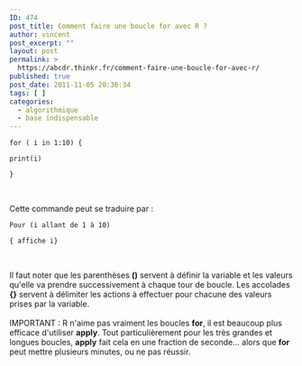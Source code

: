 ```yaml
---
ID: 474
post_title: Comment faire une boucle for avec R ?
author: vincent
post_excerpt: ""
layout: post
permalink: >
  https://abcdr.thinkr.fr/comment-faire-une-boucle-for-avec-r/
published: true
post_date: 2011-11-05 20:36:34
tags: [ ]
categories:
  - algorithmique
  - base indispensable
---
```

<pre><code>for ( i in 1:10) { <br />
print(i) <br />
}</code></pre>  <br />
Cette commande peut se traduire par :
<pre><code>Pour (i allant de 1 à 10) <br />
{ affiche i}</code></pre>  <br />
Il faut noter que les parenthèses <strong>()</strong> servent à définir la variable et les valeurs qu'elle va prendre successivement à chaque tour de boucle. Les accolades <strong>{}</strong> servent à délimiter les actions à effectuer pour chacune des valeurs prises par la variable.
 <br /><br />
IMPORTANT : R n'aime pas vraiment les boucles <strong>for</strong>, il est beaucoup plus efficace d'utiliser <strong>apply</strong>. Tout particulièrement pour les très grandes et longues boucles, <strong>apply</strong> fait cela en une fraction de seconde... alors que <strong>for</strong> peut mettre plusieurs minutes, ou ne pas réussir.